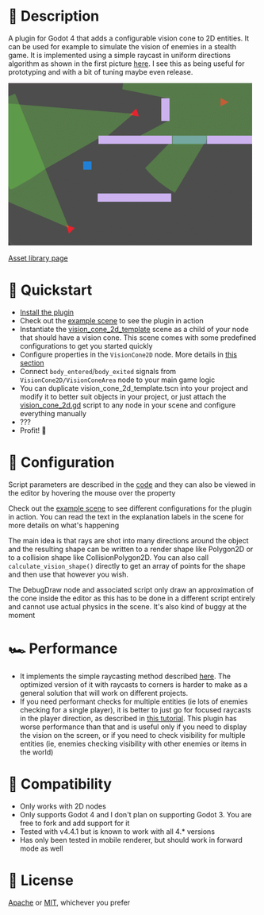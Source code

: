 # 🎯 Description
A plugin for Godot 4 that adds a configurable vision cone to 2D entities. It can be used for example to simulate the vision of enemies in a stealth game. It is implemented using a simple raycast in uniform directions algorithm as shown in the first picture [here](https://www.redblobgames.com/articles/visibility/). I see this as being useful for prototyping and with a bit of tuning maybe even release.

![vision cone demo](https://github.com/d-bucur/demos/raw/master/godot-vision-cone.gif)

[Asset library page](https://godotengine.org/asset-library/asset/1568)

# 🚅 Quickstart
- [Install the plugin](https://docs.godotengine.org/en/stable/tutorials/plugins/editor/installing_plugins.html)
- Check out the [example scene](addons/vision_cone_2d/examples/example.tscn) to see the plugin in action
- Instantiate the [vision_cone_2d_template](addons/vision_cone_2d/vision_cone_2d_template.tscn) scene as a child of your node that should have a vision cone. This scene comes with some predefined configurations to get you started quickly
- Configure properties in the `VisionCone2D` node. More details in [this section](#-configuration)
- Connect `body_entered`/`body_exited` signals from `VisionCone2D/VisionConeArea` node to your main game logic
- You can duplicate vision_cone_2d_template.tscn into your project and modify it to better suit objects in your project, or just attach the [vision_cone_2d.gd](addons/vision_cone_2d/vision_cone_2d.gd) script to any node in your scene and configure everything manually
- ???
- Profit! 💸
  
# 🔧 Configuration
Script parameters are described in the [code](addons/vision_cone_2d/vision_cone_2d.gd) and they can also be viewed in the editor by hovering the mouse over the property

Check out the [example scene](addons\vision_cone_2d\examples\example.tscn) to see different configurations for the plugin in action. You can read the text in the explanation labels in the scene for more details on what's happening

The main idea is that rays are shot into many directions around the object and the resulting shape can be written to a render shape like Polygon2D or to a collision shape like CollisionPolygon2D. You can also call `calculate_vision_shape()` directly to get an array of points for the shape and then use that however you wish.

The DebugDraw node and associated script only draw an approximation of the cone inside the editor as this has to be done in a different script entirely and cannot use actual physics in the scene. It's also kind of buggy at the moment

# 🏎️ Performance
- It implements the simple raycasting method described [here](https://www.redblobgames.com/articles/visibility/). The optimized version of it with raycasts to corners is harder to make as a general solution that will work on different projects.
- If you need performant checks for multiple entities (ie lots of enemies checking for a single player), it is better to just go for focused raycasts in the player direction, as described in [this tutorial](https://www.youtube.com/watch?v=04A7pUkhx3E). This plugin has worse performance than that and is useful only if you need to display the vision on the screen, or if you need to check visibility for multiple entities (ie, enemies checking visibility with other enemies or items in the world)

# 🛟 Compatibility
- Only works with 2D nodes
- Only supports Godot 4 and I don't plan on supporting Godot 3. You are free to fork and add support for it
- Tested with v4.4.1 but is known to work with all 4.* versions
- Has only been tested in mobile renderer, but should work in forward mode as well

# 🪪 License
[Apache](LICENSE-APACHE) or [MIT](LICENSE-MIT), whichever you prefer
